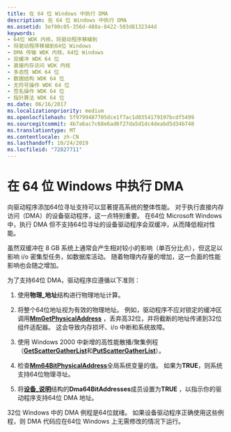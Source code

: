 ```yaml
---
title: 在 64 位 Windows 中执行 DMA
description: 在 64 位 Windows 中执行 DMA
ms.assetid: 3ef00c05-356d-488a-8422-503d8132344d
keywords:
- 64位 WDK 内核，将驱动程序移植到
- 将驱动程序移植到64位 Windows
- DMA 传输 WDK 内核，64位 Windows
- 双缓冲 WDK 64 位
- 直接内存访问 WDK 内核
- 多态性 WDK 64 位
- 数据结构 WDK 64 位
- 无符号操作 WDK 64 位
- 签名操作 WDK 64 位
- 指针算法 WDK 64 位
ms.date: 06/16/2017
ms.localizationpriority: medium
ms.openlocfilehash: 5f9799487705dce1f7ac1d0354179197bcdf5499
ms.sourcegitcommit: 4b7a6ac7c68e6ad6f27da5d1dc4deabd5d34b748
ms.translationtype: MT
ms.contentlocale: zh-CN
ms.lasthandoff: 10/24/2019
ms.locfileid: "72827711"
---
```

# <a name="performing-dma-in-64-bit-windows"></a>在 64 位 Windows 中执行 DMA





向驱动程序添加64位寻址支持可以显著提高系统的整体性能。 对于执行直接内存访问（DMA）的设备驱动程序，这一点特别重要。 在64位 Microsoft Windows 中，执行 DMA 但不支持64位寻址的设备驱动程序会双缓冲，从而降低相对性能。

虽然双缓冲在 8 GB 系统上通常会产生相对较小的影响（单百分比点），但这足以影响 i/o 密集型任务，如数据库活动。 随着物理内存量的增加，这一负面的性能影响也会随之增加。

为了支持64位 DMA，驱动程序应遵循以下准则：

1.  使用**物理\_地址**结构进行物理地址计算。

2.  将整个64位地址视为有效的物理地址。 例如，驱动程序不应对锁定的缓冲区调用[**MmGetPhysicalAddress**](https://docs.microsoft.com/windows-hardware/drivers/ddi/ntddk/nf-ntddk-mmgetphysicaladdress) ，丢弃高32位，并将截断的地址传递到32位组件适配器。 这会导致内存损坏、i/o 中断和系统故障。

3.  使用 Windows 2000 中新增的高性能散播/聚集例程（[**GetScatterGatherList**](https://docs.microsoft.com/windows-hardware/drivers/ddi/wdm/nc-wdm-pget_scatter_gather_list)和[**PutScatterGatherList**](https://docs.microsoft.com/windows-hardware/drivers/ddi/wdm/nc-wdm-pput_scatter_gather_list)）。

4.  检查[**Mm64BitPhysicalAddress**](mm64bitphysicaladdress.md)全局系统变量的值。 如果为**TRUE**，则系统支持64位物理寻址。

5.  将[**设备\_说明**](https://docs.microsoft.com/windows-hardware/drivers/ddi/wdm/ns-wdm-_device_description)结构的**Dma64BitAddresses**成员设置为**TRUE** ，以指示你的驱动程序支持64位 DMA 地址。

32位 Windows 中的 DMA 例程是64位就绪。 如果设备驱动程序正确使用这些例程，则 DMA 代码应在64位 Windows 上无需修改的情况下运行。

 

 





